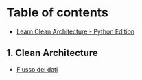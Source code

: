 # Table of contents

* [Learn Clean Architecture - Python Edition](README.md)

## 1. Clean Architecture

* [Flusso dei dati](1.-clean-architecture/flusso-dei-dati.md)
